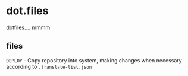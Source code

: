 # dot.files
dotfiles.... mmmm

## files

`DEPLOY` - Copy repository into system, making changes when necessary according to `.translate-list.json`
